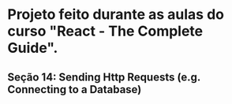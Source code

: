 # Projeto feito durante as aulas do curso "React - The Complete Guide".
## Seção 14: Sending Http Requests (e.g. Connecting to a Database)
